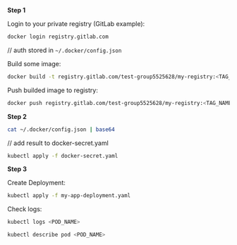 
**Step 1**

Login to your private registry (GitLab example):
```sh
docker login registry.gitlab.com
```
// auth stored in `~/.docker/config.json`

Build some image:
```sh
docker build -t registry.gitlab.com/test-group5525628/my-registry:<TAG_NAME> .
```

Push builded image to registry:
```sh
docker push registry.gitlab.com/test-group5525628/my-registry:<TAG_NAME>
```

**Step 2**

```sh
cat ~/.docker/config.json | base64
```
// add result to docker-secret.yaml

```sh
kubectl apply -f docker-secret.yaml
```

**Step 3**

Create Deployment:
```sh
kubectl apply -f my-app-deployment.yaml
```

Check logs:
```sh
kubectl logs <POD_NAME>
```

```sh
kubectl describe pod <POD_NAME>
```

